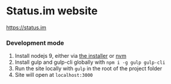 # Status.im website

https://status.im

### Development mode

1. Install nodejs 9, either via [the installer](https://nodejs.org/en/) or [nvm](https://github.com/creationix/nvm)
2. Install gulp and gulp-cli globally with `npm i -g gulp gulp-cli`
3. Run the site locally with `gulp` in the root of the project folder
4. Site will open at `localhost:3000`
